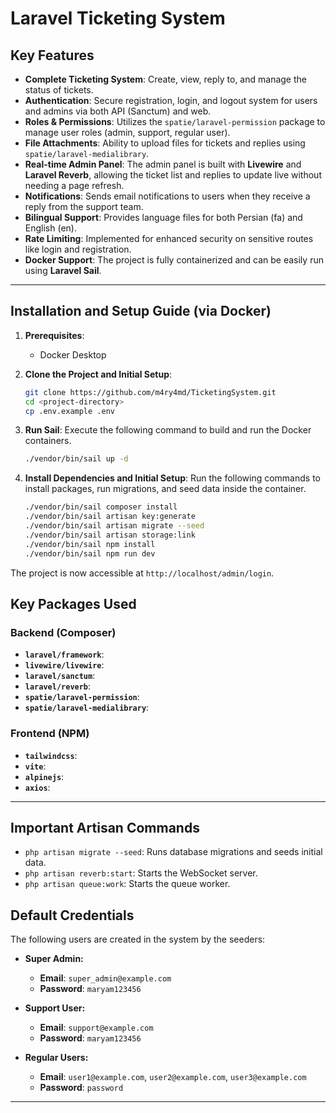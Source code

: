 # Laravel Ticketing System

## Key Features

- **Complete Ticketing System**: Create, view, reply to, and manage the status of tickets.
- **Authentication**: Secure registration, login, and logout system for users and admins via both API (Sanctum) and web.
- **Roles & Permissions**: Utilizes the `spatie/laravel-permission` package to manage user roles (admin, support, regular user).
- **File Attachments**: Ability to upload files for tickets and replies using `spatie/laravel-medialibrary`.
- **Real-time Admin Panel**: The admin panel is built with **Livewire** and **Laravel Reverb**, allowing the ticket list and replies to update live without needing a page refresh.
- **Notifications**: Sends email notifications to users when they receive a reply from the support team.
- **Bilingual Support**: Provides language files for both Persian (fa) and English (en).
- **Rate Limiting**: Implemented for enhanced security on sensitive routes like login and registration.
- **Docker Support**: The project is fully containerized and can be easily run using **Laravel Sail**.

---

## Installation and Setup Guide (via Docker)


1.  **Prerequisites**:
    -   Docker Desktop

2.  **Clone the Project and Initial Setup**:
    ```bash
    git clone https://github.com/m4ry4md/TicketingSystem.git
    cd <project-directory>
    cp .env.example .env
    ```

3.  **Run Sail**:
    Execute the following command to build and run the Docker containers.
    ```bash
    ./vendor/bin/sail up -d
    ```

4.  **Install Dependencies and Initial Setup**:
    Run the following commands to install packages, run migrations, and seed data inside the container.
    ```bash
    ./vendor/bin/sail composer install
    ./vendor/bin/sail artisan key:generate
    ./vendor/bin/sail artisan migrate --seed
    ./vendor/bin/sail artisan storage:link
    ./vendor/bin/sail npm install
    ./vendor/bin/sail npm run dev
    ```

The project is now accessible at `http://localhost/admin/login`.

## Key Packages Used

### Backend (Composer)
- **`laravel/framework`**:
- **`livewire/livewire`**:
- **`laravel/sanctum`**:
- **`laravel/reverb`**:
- **`spatie/laravel-permission`**:
- **`spatie/laravel-medialibrary`**:

### Frontend (NPM)
- **`tailwindcss`**:
- **`vite`**:
- **`alpinejs`**:
- **`axios`**:

---

## Important Artisan Commands

-   `php artisan migrate --seed`: Runs database migrations and seeds initial data.
-   `php artisan reverb:start`: Starts the WebSocket server.
-   `php artisan queue:work`: Starts the queue worker.

## Default Credentials

The following users are created in the system by the seeders:

-   **Super Admin:**
    -   **Email**: `super_admin@example.com`
    -   **Password**: `maryam123456`

-   **Support User:**
    -   **Email**: `support@example.com`
    -   **Password**: `maryam123456`

-   **Regular Users:**
    -   **Email**: `user1@example.com`, `user2@example.com`, `user3@example.com`
    -   **Password**: `password`

---
